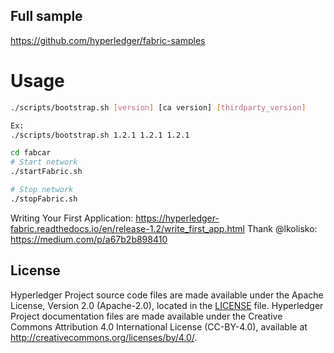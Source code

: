 
## Full sample

https://github.com/hyperledger/fabric-samples

# Usage

```bash
./scripts/bootstrap.sh [version] [ca version] [thirdparty_version]

Ex: 
./scripts/bootstrap.sh 1.2.1 1.2.1 1.2.1

cd fabcar
# Start network
./startFabric.sh

# Stop network
./stopFabric.sh
```

Writing Your First Application: https://hyperledger-fabric.readthedocs.io/en/release-1.2/write_first_app.html
Thank @lkolisko: https://medium.com/p/a67b2b898410

## License <a name="license"></a>

Hyperledger Project source code files are made available under the Apache
License, Version 2.0 (Apache-2.0), located in the [LICENSE](LICENSE) file.
Hyperledger Project documentation files are made available under the Creative
Commons Attribution 4.0 International License (CC-BY-4.0), available at http://creativecommons.org/licenses/by/4.0/.
